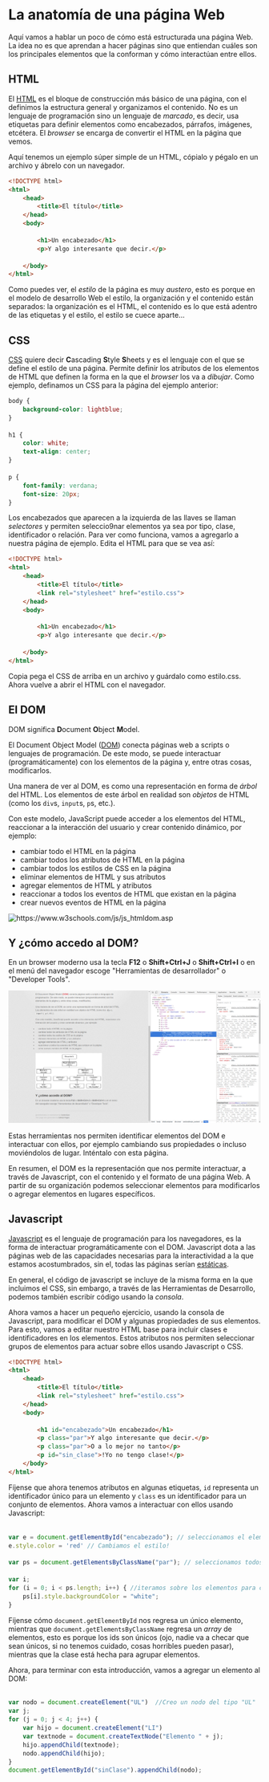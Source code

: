 # La anatomía de una página Web

Aquí vamos a hablar un poco de cómo está estructurada una página Web. La idea no es que aprendan a hacer páginas sino que entiendan cuáles son los principales elementos que la conforman y cómo interactúan entre ellos.

## HTML

El [HTML](https://www.w3schools.com/html/) es el bloque de construcción más básico de una página, con el definimos la estructura general y organizamos el contenido. No es un lenguaje de programación sino un lenguaje de _marcado_, es decir, usa etiquetas para definir elementos como encabezados, párrafos, imágenes, etcétera. El _browser_ se encarga de convertir el HTML en la página que vemos.

Aquí tenemos un ejemplo súper simple de un HTML, cópialo y pégalo en un archivo y ábrelo con un navegador.

```html
<!DOCTYPE html>
<html>
    <head>
        <title>El título</title>
    </head>
    <body>

        <h1>Un encabezado</h1>
        <p>Y algo interesante que decir.</p>

    </body>
</html>
```
Como puedes ver, el _estilo_ de la página es muy _austero_, esto es porque en el modelo de desarrollo Web el estilo, la organización y el contenido están separados: la organización es el HTML, el contenido es lo que está adentro de las etiquetas y el estilo, el estilo se cuece aparte...

## CSS

[CSS](https://www.w3schools.com/css/) quiere decir **C**ascading **S**tyle **S**heets y es el lenguaje con el que se define el estilo de una página. Permite definir los atributos de los elementos de HTML que definen la forma en la que el _browser_ los va a _dibujar_. Como ejemplo, definamos un CSS para la página del ejemplo anterior:

```css
body {
    background-color: lightblue;
}

h1 {
    color: white;
    text-align: center;
}

p {
    font-family: verdana;
    font-size: 20px;
}
```

Los encabezados que aparecen a la izquierda de las llaves se llaman _selectores_ y permiten seleccio9nar elementos ya sea por tipo, clase, identificador o relación. Para ver como funciona, vamos a agregarlo a nuestra página de ejemplo. Edita el HTML para que se vea así:

```html
<!DOCTYPE html>
<html>
    <head>
        <title>El título</title>
        <link rel="stylesheet" href="estilo.css">
    </head>
    <body>

        <h1>Un encabezado</h1>
        <p>Y algo interesante que decir.</p>

    </body>
</html>
```
Copia pega el CSS de arriba en un archivo y guárdalo como estilo.css. Ahora vuelve a abrir el HTML con el navegador.


## El DOM

DOM significa **D**ocument **O**bject **M**odel.

El Document Object Model ([DOM](https://www.w3schools.com/js/js_htmldom.asp)) conecta páginas web a scripts o lenguajes de programación. De este modo, se puede interactuar (programáticamente) con los elementos de la página y, entre otras cosas, modificarlos.

Una manera de ver al DOM, es como una representación en forma de _árbol_ del HTML.
Los elementos de este árbol en realidad son _objetos_ de HTML (como los `div`s, `input`s, `p`s, etc.).

Con este modelo, JavaScript puede acceder a los elementos del HTML, reaccionar a la interacción del usuario y crear contenido dinámico, por ejemplo:
* cambiar todo el HTML en la página
* cambiar todos los atributos de HTML en la página
* cambiar todos los estilos de CSS en la página
* eliminar elementos de HTML y sus atributos
* agregar elementos de HTML y atributos
* reaccionar a todos los eventos de HTML que existan en la página
* crear nuevos eventos de HTML en la página

<img src="https://www.w3schools.com/js/pic_htmltree.gif" alt="https://www.w3schools.com/js/js_htmldom.asp" title="https://www.w3schools.com/js/js_htmldom.asp"/>

## Y ¿cómo accedo al DOM?

En un browser moderno usa la tecla **F12** o **Shift+Ctrl+J** o **Shift+Ctrl+I** o en el menú del navegador escoge "Herramientas de desarrollador" o "Developer Tools".

![Herramientas de desarrollador](./img/dev_tools.png "Title")

Estas herramientas nos permiten identificar elementos del DOM e interactuar con ellos, por ejemplo cambiando sus propiedades o incluso moviéndolos de lugar. Inténtalo con esta página.

En resumen, el DOM es la representación que nos permite interactuar, a través de Javascript, con el contenido y el formato de una página Web. A partir de su organización podemos seleccionar elementos para modificarlos o agregar elementos en lugares específicos. 

## Javascript

[Javascript](https://www.w3schools.com/js/) es el lenguaje de programación para los navegadores, es la forma de interactuar programáticamente con el DOM. Javascript dota a las páginas web de las capacidades necesarias para la interactividad a la que estamos acostumbrados, sin el, todas las páginas serían [estáticas](http://toastytech.com/evil/).

En general, el código de javascript se incluye de la misma forma en la que incluimos el CSS, sin embargo, a través de las Herramientas de Desarrollo, podemos también escribir código usando la _consola_.

Ahora vamos a hacer un pequeño ejercicio, usando la consola de Javascript, para modificar el DOM y algunas propiedades de sus elementos. Para esto, vamos a editar nuestro HTML base para incluir clases e identificadores en los elementos. Estos atributos nos permiten seleccionar grupos de elementos para actuar sobre ellos usando Javascript o CSS.

```html
<!DOCTYPE html>
<html>
    <head>
        <title>El título</title>
        <link rel="stylesheet" href="estilo.css">
    </head>
    <body>

        <h1 id="encabezado">Un encabezado</h1>
        <p class="par">Y algo interesante que decir.</p>
        <p class="par">O a lo mejor no tanto</p>
        <p id="sin_clase">!Yo no tengo clase!</p>
    </body>
</html>
```
Fíjense que ahora tenemos atributos en algunas etiquetas, `id` representa un identificador único para un elemento y `class` es un identificador para un conjunto de elementos. Ahora vamos a interactuar con ellos usando Javascript:

```javascript

var e = document.getElementById("encabezado"); // seleccionamos el elemento con id "encabezado"
e.style.color = 'red' // Cambiamos el estilo!

var ps = document.getElementsByClassName("par"); // seleccionamos todos los elementos con la clase par

var i; 
for (i = 0; i < ps.length; i++) { //iteramos sobre los elementos para cambiar el estilo
    ps[i].style.backgroundColor = "white";
}

```
Fíjense cómo `document.getElementById` nos regresa un único elemento, mientras que `document.getElementsByClassName` regresa un _array_ de elementos, esto es porque los ids son únicos (ojo, nadie va a checar que sean únicos, si no tenemos cuidado, cosas horribles pueden pasar), mientras que la clase está hecha para agrupar elementos.

Ahora, para terminar con esta introducción, vamos a agregar un elemento al DOM:

```javascript

var nodo = document.createElement("UL")  //Creo un nodo del tipo "UL"
var j;
for (j = 0; j < 4; j++) { 
    var hijo = document.createElement("LI")
    var textnode = document.createTextNode("Elemento " + j);
    hijo.appendChild(textnode);
    nodo.appendChild(hijo);
}
document.getElementById("sinClase").appendChild(nodo);

```
